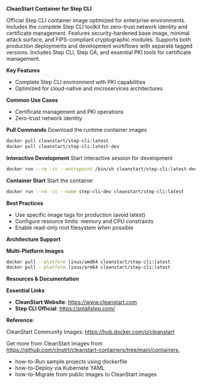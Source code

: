 **CleanStart Container for Step CLI**

Official Step CLI container image optimized for enterprise environments. Includes the complete Step CLI toolkit for zero-trust network identity and certificate management. Features security-hardened base image, minimal attack surface, and FIPS-compliant cryptographic modules. Supports both production deployments and development workflows with separate tagged versions. Includes Step CLI, Step CA, and essential PKI tools for certificate management.

**Key Features**
* Complete Step CLI environment with PKI capabilities
* Optimized for cloud-native and microservices architectures

**Common Use Cases**
* Certificate management and PKI operations
* Zero-trust network identity

**Pull Commands**
Download the runtime container images

```bash
docker pull cleanstart/step-cli:latest
docker pull cleanstart/step-cli:latest-dev
```

**Interactive Development**
Start interactive session for development

```bash
docker run --rm -it --entrypoint /bin/sh cleanstart/step-cli:latest-dev
```

**Container Start**
Start the container
```bash
docker run --rm -it --name step-cli-dev cleanstart/step-cli:latest
```

**Best Practices**
* Use specific image tags for production (avoid latest)
* Configure resource limits: memory and CPU constraints
* Enable read-only root filesystem when possible

**Architecture Support**

**Multi-Platform Images**

```bash
docker pull --platform linux/amd64 cleanstart/step-cli:latest
docker pull --platform linux/arm64 cleanstart/step-cli:latest
```

**Resources & Documentation**

**Essential Links**
* **CleanStart Website**: https://www.cleanstart.com
* **Step CLI Official**: https://smallstep.com/

**Reference:**

CleanStart Community Images: https://hub.docker.com/u/cleanstart 

Get more from CleanStart images from https://github.com/clnstrt/cleanstart-containers/tree/main/containers⁠, 

  -  how-to-Run sample projects using dockerfile 
  -  how-to-Deploy via Kubernete YAML 
  -  how-to-Migrate from public images to CleanStart images